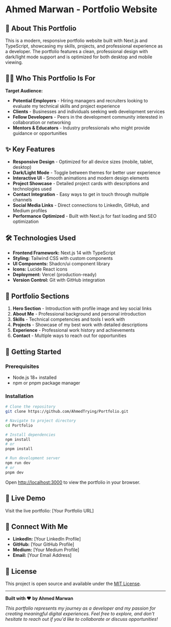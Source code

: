 # Ahmed Marwan - Portfolio Website

## 🚀 About This Portfolio

This is a modern, responsive portfolio website built with Next.js and TypeScript, showcasing my skills, projects, and professional experience as a developer. The portfolio features a clean, professional design with dark/light mode support and is optimized for both desktop and mobile viewing.

## 👨‍💻 Who This Portfolio Is For

**Target Audience:**
- **Potential Employers** - Hiring managers and recruiters looking to evaluate my technical skills and project experience
- **Clients** - Businesses and individuals seeking web development services
- **Fellow Developers** - Peers in the development community interested in collaboration or networking
- **Mentors & Educators** - Industry professionals who might provide guidance or opportunities

## ✨ Key Features

- **Responsive Design** - Optimized for all device sizes (mobile, tablet, desktop)
- **Dark/Light Mode** - Toggle between themes for better user experience
- **Interactive UI** - Smooth animations and modern design elements
- **Project Showcase** - Detailed project cards with descriptions and technologies used
- **Contact Integration** - Easy ways to get in touch through multiple channels
- **Social Media Links** - Direct connections to LinkedIn, GitHub, and Medium profiles
- **Performance Optimized** - Built with Next.js for fast loading and SEO optimization

## 🛠️ Technologies Used

- **Frontend Framework:** Next.js 14 with TypeScript
- **Styling:** Tailwind CSS with custom components
- **UI Components:** Shadcn/ui component library
- **Icons:** Lucide React icons
- **Deployment:** Vercel (production-ready)
- **Version Control:** Git with GitHub integration

## 🎯 Portfolio Sections

1. **Hero Section** - Introduction with profile image and key social links
2. **About Me** - Professional background and personal introduction
3. **Skills** - Technical competencies and tools I work with
4. **Projects** - Showcase of my best work with detailed descriptions
5. **Experience** - Professional work history and achievements
6. **Contact** - Multiple ways to reach out for opportunities

## 🚀 Getting Started

### Prerequisites
- Node.js 18+ installed
- npm or pnpm package manager

### Installation

```bash
# Clone the repository
git clone https://github.com/AhmedTrying/Portfolio.git

# Navigate to project directory
cd Portfolio

# Install dependencies
npm install
# or
pnpm install

# Run development server
npm run dev
# or
pnpm dev
```

Open [http://localhost:3000](http://localhost:3000) to view the portfolio in your browser.

## 📱 Live Demo

Visit the live portfolio: [Your Portfolio URL]

## 🤝 Connect With Me

- **LinkedIn:** [Your LinkedIn Profile]
- **GitHub:** [Your GitHub Profile]
- **Medium:** [Your Medium Profile]
- **Email:** [Your Email Address]

## 📄 License

This project is open source and available under the [MIT License](LICENSE).

---

**Built with ❤️ by Ahmed Marwan**

*This portfolio represents my journey as a developer and my passion for creating meaningful digital experiences. Feel free to explore, and don't hesitate to reach out if you'd like to collaborate or discuss opportunities!*